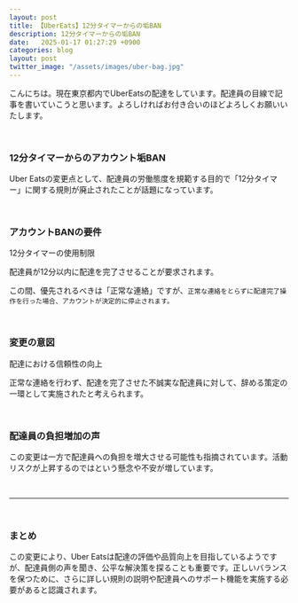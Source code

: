 ```yaml
---
layout: post
title: 【UberEats】12分タイマーからの垢BAN
description: 12分タイマーからの垢BAN
date:   2025-01-17 01:27:29 +0900
categories: blog
layout: post
twitter_image: "/assets/images/uber-bag.jpg"
---
```

こんにちは。現在東京都内でUberEatsの配達をしています。配達員の目線で記事を書いていこうと思います。よろしければお付き合いのほどよろしくお願いいたします。

<br>

### 12分タイマーからのアカウント垢BAN

Uber Eatsの変更点として、配達員の労働態度を規範する目的で「12分タイマー」に関する規則が廃止されたことが話題になっています。

<br>

### アカウントBANの要件

12分タイマーの使用制限

配達員が12分以内に配達を完了させることが要求されます。

この間、優先されるべきは「正常な連絡」ですが、`正常な連絡をとらずに配達完了操作を行った場合、アカウントが決定的に停止されます。`

<br>

### 変更の意図

配達における信頼性の向上

正常な連絡を行わず、配達を完了させた不誠実な配達員に対して、辞める策定の一環として実施されたと考えられます。

<br>

### 配達員の負担増加の声

この変更は一方で配達員への負担を増大させる可能性も指摘されています。活動リスクが上昇するのではという懸念や不安が増しています。

<br>

---

<br>

### まとめ

この変更により、Uber Eatsは配達の評価や品質向上を目指しているようですが、配達員側の声を聞き、公平な解決策を探ることも重要です。正しいバランスを保つために、さらに詳しい規則の説明や配達員へのサポート機能を実施する必要があると認識されます。